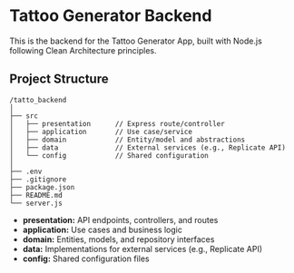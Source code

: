 # Tattoo Generator Backend

This is the backend for the Tattoo Generator App, built with Node.js following Clean Architecture principles.

## Project Structure

```
/tatto_backend
│
├── src
│   ├── presentation      // Express route/controller
│   ├── application       // Use case/service
│   ├── domain            // Entity/model and abstractions
│   ├── data              // External services (e.g., Replicate API)
│   └── config            // Shared configuration
│
├── .env
├── .gitignore
├── package.json
├── README.md
└── server.js
```

- **presentation:** API endpoints, controllers, and routes
- **application:** Use cases and business logic
- **domain:** Entities, models, and repository interfaces
- **data:** Implementations for external services (e.g., Replicate API)
- **config:** Shared configuration files 